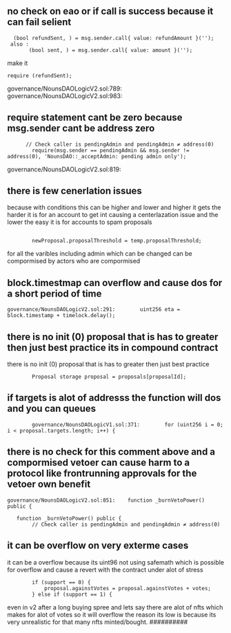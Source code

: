 ## no check on eao or if call is success because  it can fail selient
```
  (bool refundSent, ) = msg.sender.call{ value: refundAmount }('');
 also :
       (bool sent, ) = msg.sender.call{ value: amount }('');
```
make it 
```
require (refundSent);
```
governance/NounsDAOLogicV2.sol:789:   
governance/NounsDAOLogicV2.sol:983:   
## require statement cant be zero because msg.sender cant be  address zero 
```
      // Check caller is pendingAdmin and pendingAdmin ≠ address(0)
        require(msg.sender == pendingAdmin && msg.sender != address(0), 'NounsDAO::_acceptAdmin: pending admin only');
```
governance/NounsDAOLogicV2.sol:819: 
## there is few cenerlation issues 
because with conditions this can be higher and lower and higher it gets the harder it is for an account to get int causing a centerlazation issue and the lower the easy it is for accounts to spam proposals

```

        newProposal.proposalThreshold = temp.proposalThreshold;
```
for all the varibles including admin which can be changed can be compormised by actors who are compormised 
## block.timestmap can overflow and cause dos for a short period of time
```
governance/NounsDAOLogicV2.sol:291:        uint256 eta = block.timestamp + timelock.delay();

```
##  there is no init (0) proposal that is has to greater then just best practice its in compound contract
 there is no init (0) proposal that is has to greater then just best practice
```
        Proposal storage proposal = proposals[proposalId];
```
## if targets is alot of addresss the function will dos and you can queues
```
        governance/NounsDAOLogicV1.sol:371:        for (uint256 i = 0; i < proposal.targets.length; i++) {
```
## there is no check for this comment above and a compormised vetoer can cause harm to a protocol like frontrunning approvals for the vetoer  own benefit

```
governance/NounsDAOLogicV2.sol:851:    function _burnVetoPower() public {

   function _burnVetoPower() public {
        // Check caller is pendingAdmin and pendingAdmin ≠ address(0)
```

##  it can be overflow on very exterme cases 
it can be a overflow because its uint96 not using safemath which is possible for overflow and cause a revert with the contract under alot of stress


```
        if (support == 0) {
            proposal.againstVotes = proposal.againstVotes + votes;
        } else if (support == 1) {
```
even in v2 after a long buying spree and lets say there are alot of nfts which makes for alot of votes so it will overflow
the reason its low is because its very unrealistic for that many nfts  minted/bought.
##########
